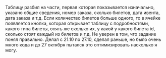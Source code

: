 Таблицу разбил на части, первая которая показывается изначально, указано общие сведения, номер заказа, сколько билетов, дата ивента, дата заказа и т.д. Если количество билетов больше одного, то в ячейке появляется кнопка, которая открывает таблицу с подробностями, какого типа билеты, опять же сколько их, у какой у какого билета id, сколько стоят каждый из билетов и т.д. Не уверен в том, что задание понял правильно.
Делал с 21.10 по 27.10, сделал раньше, но было очень много кода и до 27 октября пытался это оптимизировать насколько я могу.
